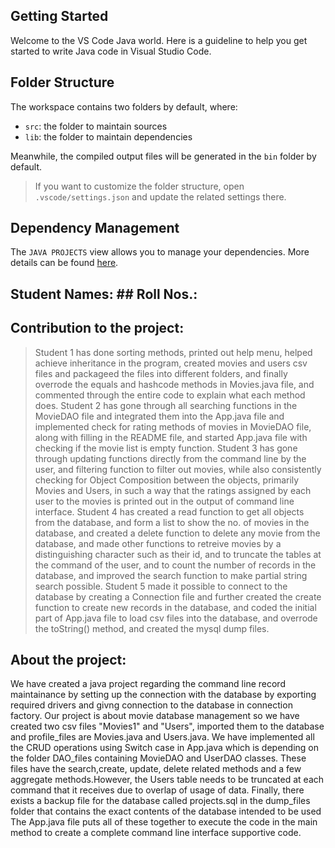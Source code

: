 ## Getting Started

Welcome to the VS Code Java world. Here is a guideline to help you get started to write Java code in Visual Studio Code.

## Folder Structure

The workspace contains two folders by default, where:

- `src`: the folder to maintain sources
- `lib`: the folder to maintain dependencies

Meanwhile, the compiled output files will be generated in the `bin` folder by default.

> If you want to customize the folder structure, open `.vscode/settings.json` and update the related settings there.

## Dependency Management

The `JAVA PROJECTS` view allows you to manage your dependencies. More details can be found [here](https://github.com/microsoft/vscode-java-dependency#manage-dependencies).


## Student Names:              ## Roll Nos.:



## Contribution to the project: 

> Student 1 has done sorting methods, printed out help menu, helped achieve inheritance in the program, created movies and users csv files and packageed the files into different folders, and finally overrode the equals and hashcode methods in Movies.java file, and commented through the entire code to explain what each method does.
> Student 2 has gone through all searching functions in the MovieDAO file and integrated them into the App.java file and implemented check for rating methods of movies in MovieDAO file, along with filling in the README file, and started App.java file with checking if the movie list is empty function.
> Student 3 has gone through updating functions directly from the command line by the user, and filtering function to filter out movies, while also consistently checking for Object Composition between the objects, primarily Movies and Users, in such a way that the ratings assigned by each user to the movies is printed out in the output of command line interface.
> Student 4 has created a read function to get all objects from the database, and form a list to show the no. of movies in the database, and created a delete function to delete any movie from the database, and made other functions to retreive movies by a distinguishing character such as their id, and to truncate the tables at the command of the user, and to count the number of records in the database, and improved the search function to make partial string search possible.
> Student 5 made it possible to connect to the database by creating a Connection file and further created the create function to create new records in the database, and coded the initial part of App.java file to load csv files into the database, and overrode the toString() method, and created the mysql dump files.

## About the project:

We have created a java project regarding the command line record maintainance by setting up the connection with the database by exporting required drivers and givng connection to the database in connection factory. Our project is about movie database management so we have created two csv files "Movies1" and "Users", imported them to the database and profile_files are Movies.java and Users.java. We have implemented all the CRUD operations using Switch case in App.java which is depending on the folder DAO_files containing MovieDAO and UserDAO classes. These files have the search,create, update, delete related methods and a few aggregate methods.However, the Users table needs to be truncated at each command that it receives due to overlap of usage of data. Finally, there exists a backup file for the database called projects.sql in the dump_files folder that contains the exact contents of the database intended to be used The App.java file puts all of these together to execute the code in the main method to create a complete command line interface supportive code.